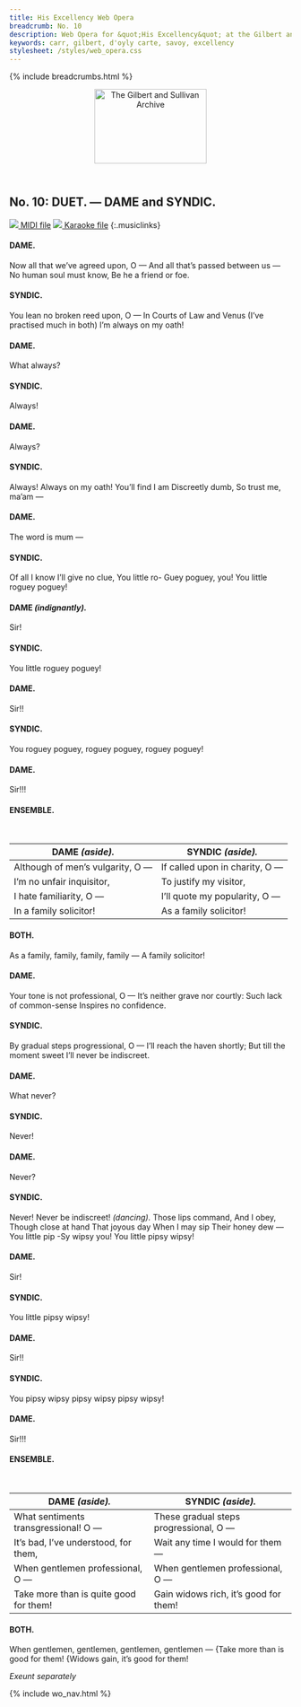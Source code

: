 ```yaml
---
title: His Excellency Web Opera
breadcrumb: No. 10
description: Web Opera for &quot;His Excellency&quot; at the Gilbert and Sullivan Archive
keywords: carr, gilbert, d'oyly carte, savoy, excellency
stylesheet: /styles/web_opera.css
---
```


{% include breadcrumbs.html %}
<header>
    <a href="../../index.html"><img src="https://gsarchive.net/layout/images/logo3sm.jpg" alt="The Gilbert and Sullivan Archive" width="200" height="133" border="0"></a>
    <div class=titlecard style="background-color: #515056; background-image: url(../graphics/title.gif)" title="His Excellency"></div>
</header>

## No. 10: DUET. — DAME and SYNDIC.

[ ![](/layout/images/midi.gif) MIDI file](../midi/hex10.mid)
[ ![](/layout/images/midi_karaoke.gif) Karaoke file](../midi/kar/hex10.kar)
{:.musiclinks}

#### DAME.
Now all that we’ve agreed upon, O —
And all that’s passed between us —
No human soul must know,
Be he a friend or foe.
#### SYNDIC.
You lean no broken reed upon, O —
In Courts of Law and Venus
(I’ve practised much in both)
I’m always on my oath!
#### DAME.
What always?
#### SYNDIC.
Always!
#### DAME.
Always?
#### SYNDIC.
Always!
Always on my oath!
You’ll find I am
Discreetly dumb,
So trust me, ma’am —
#### DAME.
The word is mum —
#### SYNDIC.
Of all I know
I’ll give no clue,
You little ro-
Guey poguey, you!
You little roguey poguey!
#### DAME *(indignantly).*
Sir!
#### SYNDIC.
You little roguey poguey!
#### DAME.
Sir!!
#### SYNDIC.
You roguey poguey, roguey poguey, roguey poguey!
#### DAME.
Sir!!!
#### ENSEMBLE.
&nbsp;

| DAME *(aside).* | SYNDIC *(aside).* |
|-----------------|-------------------|
| Although of men’s vulgarity, O — | If called upon in charity, O — |
| I’m no unfair inquisitor, | To justify my visitor, |
| I hate familiarity, O — | I’ll quote my popularity, O — |
| In a family solicitor! | As a family solicitor! |

#### BOTH.
As a family, family, family, family — A family solicitor!
#### DAME.
Your tone is not professional, O —
It’s neither grave nor courtly:
Such lack of common-sense
Inspires no confidence.
#### SYNDIC.
By gradual steps progressional, O —
I’ll reach the haven shortly;
But till the moment sweet
I’ll never be indiscreet.
#### DAME.
What never?
#### SYNDIC.
Never!
#### DAME.
Never?
#### SYNDIC.
Never!
Never be indiscreet!
*(dancing).* Those lips command,
And I obey,
Though close at hand
That joyous day
When I may sip
Their honey dew —
You little pip
-Sy wipsy you!
You little pipsy wipsy!
#### DAME.
Sir!
#### SYNDIC.
You little pipsy wipsy!
#### DAME.
Sir!!
#### SYNDIC.
You pipsy wipsy pipsy wipsy pipsy wipsy!
#### DAME.
Sir!!!
#### ENSEMBLE.
&nbsp;

| DAME *(aside).* | SYNDIC *(aside).* |
|-----------------|-------------------|
| What sentiments transgressional! O — | These gradual steps progressional, O — |
| It’s bad, I’ve understood, for them, | Wait any time I would for them — |
| When gentlemen professional, O — | When gentlemen professional, O — |
| Take more than is quite good for them! | Gain widows rich, it’s good for them! |

#### BOTH.
When gentlemen, gentlemen, gentlemen, gentlemen —
{Take more than is good for them! 
{Widows gain, it’s good for them!

*Exeunt separately*

{% include wo_nav.html %}

